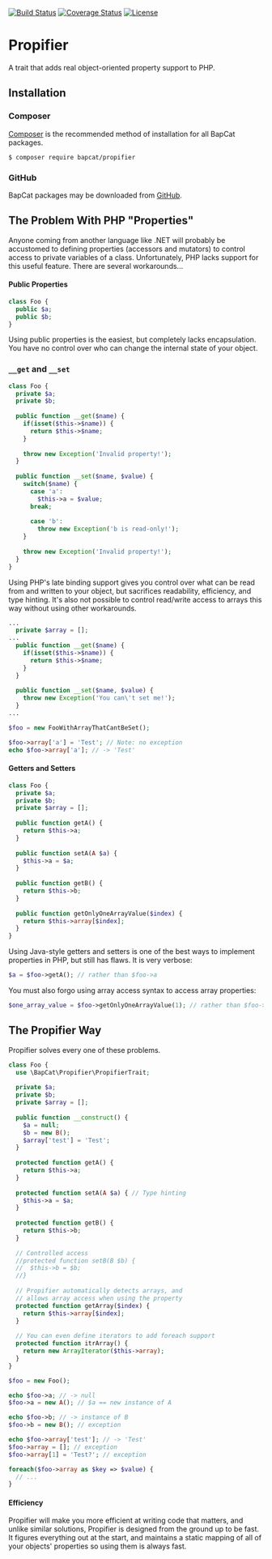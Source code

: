 [![Build Status](https://travis-ci.org/BapCat/Propifier.svg?branch=1.2.0)](https://travis-ci.org/BapCat/Propifier)
[![Coverage Status](https://coveralls.io/repos/BapCat/Propifier/badge.svg?branch=1.2.0)](https://coveralls.io/r/BapCat/Propifier?branch=1.2.0)
[![License](https://img.shields.io/packagist/l/BapCat/Propifier.svg)](https://img.shields.io/packagist/l/BapCat/Propifier.svg)

# Propifier
A trait that adds real object-oriented property support to PHP.

## Installation

### Composer
[Composer](https://getcomposer.org/) is the recommended method of installation for all BapCat packages.

```
$ composer require bapcat/propifier
```

### GitHub

BapCat packages may be downloaded from [GitHub](https://github.com/BapCat/Propifier/).

## The Problem With PHP "Properties"
Anyone coming from another language like .NET will probably be accustomed to defining properties (accessors and mutators) to
control access to private variables of a class.  Unfortunately, PHP lacks support for this useful feature.  There are several
workarounds...

#### Public Properties

```php
class Foo {
  public $a;
  public $b;
}
```

Using public properties is the easiest, but completely lacks encapsulation.  You have no control over who can change the
internal state of your object.

### `__get` and `__set`

```php
class Foo {
  private $a;
  private $b;
  
  public function __get($name) {
    if(isset($this->$name)) {
      return $this->$name;
    }
    
    throw new Exception('Invalid property!');
  }
  
  public function __set($name, $value) {
    switch($name) {
      case 'a':
        $this->a = $value;
      break;
      
      case 'b':
        throw new Exception('b is read-only!');
    }
    
    throw new Exception('Invalid property!');
  }
}
```

Using PHP's late binding support gives you control over what can be read from and written to your object, but sacrifices
readability, efficiency, and type hinting.  It's also not possible to control read/write access to arrays this way without
using other workarounds.

```php
...
  private $array = [];
...
  public function __get($name) {
    if(isset($this->$name)) {
      return $this->$name;
    }
  }
  
  public function __set($name, $value) {
    throw new Exception('You can\'t set me!');
  }
...

$foo = new FooWithArrayThatCantBeSet();

$foo->array['a'] = 'Test'; // Note: no exception
echo $foo->array['a']; // -> 'Test'
```

#### Getters and Setters

```php
class Foo {
  private $a;
  private $b;
  private $array = [];
  
  public function getA() {
    return $this->a;
  }
  
  public function setA(A $a) {
    $this->a = $a;
  }
  
  public function getB() {
    return $this->b;
  }
  
  public function getOnlyOneArrayValue($index) {
    return $this->array[$index];
  }
}
```

Using Java-style getters and setters is one of the best ways to implement properties in PHP, but still has flaws.  It is
very verbose:

```php
$a = $foo->getA(); // rather than $foo->a
```

You must also forgo using array access syntax to access array properties:

```php
$one_array_value = $foo->getOnlyOneArrayValue(1); // rather than $foo->array[1]
```

## The Propifier Way

Propifier solves every one of these problems.

```php
class Foo {
  use \BapCat\Propifier\PropifierTrait;
  
  private $a;
  private $b;
  private $array = [];
  
  public function __construct() {
    $a = null;
    $b = new B();
    $array['test'] = 'Test';
  }
  
  protected function getA() {
    return $this->a;
  }
  
  protected function setA(A $a) { // Type hinting
    $this->a = $a;
  }
  
  protected function getB() {
    return $this->b;
  }
  
  // Controlled access
  //protected function setB(B $b) {
  //  $this->b = $b;
  //}
  
  // Propifier automatically detects arrays, and
  // allows array access when using the property
  protected function getArray($index) {
    return $this->array[$index];
  }
  
  // You can even define iterators to add foreach support
  protected function itrArray() {
    return new ArrayIterator($this->array);
  }
}
```

```php
$foo = new Foo();

echo $foo->a; // -> null
$foo->a = new A(); // $a == new instance of A

echo $foo->b; // -> instance of B
$foo->b = new B(); // exception

echo $foo->array['test']; // -> 'Test'
$foo->array = []; // exception
$foo->array[1] = 'Test?'; // exception

foreach($foo->array as $key => $value) {
  // ...
}
```

#### Efficiency

Propifier will make you more efficient at writing code that matters, and unlike similar solutions, Propifier is
designed from the ground up to be fast.  It figures everything out at the start, and maintains a static mapping of all
of your objects' properties so using them is always fast.
